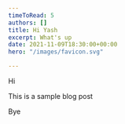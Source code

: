 ```yaml
---
timeToRead: 5
authors: []
title: Hi Yash
excerpt: What's up
date: 2021-11-09T18:30:00+00:00
hero: "/images/favicon.svg"

---
```

Hi

This is a sample blog post

Bye